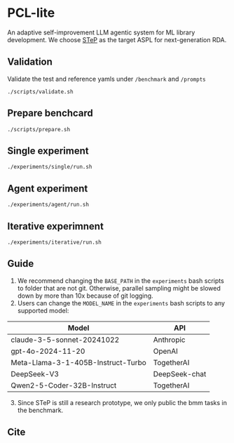 # PCL-lite
An adaptive self-improvement LLM agentic system for ML library development. We choose [STeP](https://ppl.stanford.edu/papers/YARCH24_STEP.pdf) as the target ASPL for next-generation RDA.

## Validation
Validate the test and reference yamls under `/benchmark` and `/prompts`
```
./scripts/validate.sh
```

## Prepare benchcard
```
./scripts/prepare.sh
```

## Single experiment
```
./experiments/single/run.sh
```

## Agent experiment
```
./experiments/agent/run.sh
```

## Iterative experimnent
```
./experiments/iterative/run.sh
```

## Guide
1. We recommend changing the `BASE_PATH` in the `experiments` bash scripts to folder that are not git. Otherwise, parallel sampling might be slowed down by more than 10x because of git logging.
2. Users can change the `MODEL_NAME` in the `experiments` bash scripts to any supported model:

| Model | API |
|-------|-----|
| claude-3-5-sonnet-20241022 | Anthropic |
| gpt-4o-2024-11-20 | OpenAI |
| Meta-Llama-3-1-405B-Instruct-Turbo | TogetherAI |
| DeepSeek-V3 | DeepSeek-chat |
| Qwen2-5-Coder-32B-Instruct | TogetherAI |
3. Since STeP is still a research prototype, we only public the bmm tasks in the benchmark.

## Cite
